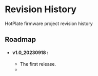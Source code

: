 # Revision History

HotPlate firmware project revision history

## Roadmap

- #### __v1.0_20230918 :__ 
    - The first release.
    - 
